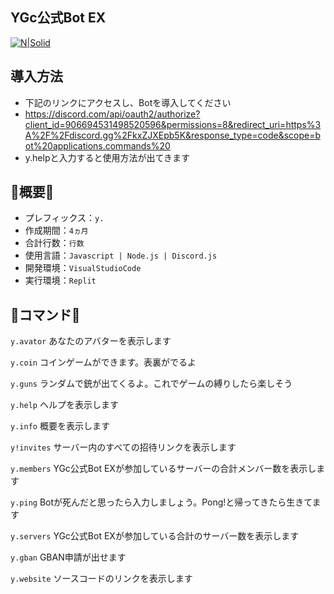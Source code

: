 ## **YGc公式Bot EX**

[![N|Solid](https://th.bing.com/th/id/OIP.7rrSRRCK6C4I1ukBf0zNSgAAAA?w=147&h=180&c=7&r=0&o=5&pid=1.7)](https://nodejs.org)

## 導入方法

- 下記のリンクにアクセスし、Botを導入してください
- https://discord.com/api/oauth2/authorize?client_id=906694531498520596&permissions=8&redirect_uri=https%3A%2F%2Fdiscord.gg%2FkxZJXEpb5K&response_type=code&scope=bot%20applications.commands%20
- y.helpと入力すると使用方法が出てきます

## 📕概要📕
- プレフィックス：`y.`
- 作成期間：`4ヵ月`
- 合計行数：`行数`
- 使用言語：`Javascript | Node.js | Discord.js`
- 開発環境：`VisualStudioCode`
- 実行環境：`Replit`

## 🔧コマンド🔧
```y.avator```
あなたのアバターを表示します

```y.coin```
コインゲームができます。表裏がでるよ

```y.guns```
ランダムで銃が出てくるよ。これでゲームの縛りしたら楽しそう

```y.help```
ヘルプを表示します

```y.info```
概要を表示します

```y!invites```
サーバー内のすべての招待リンクを表示します

```y.members```
YGc公式Bot EXが参加しているサーバーの合計メンバー数を表示します

```y.ping```
Botが死んだと思ったら入力しましょう。Pong!と帰ってきたら生きてます

```y.servers```
YGc公式Bot EXが参加している合計のサーバー数を表示します

```y.gban```
GBAN申請が出せます

```y.website```
ソースコードのリンクを表示します
